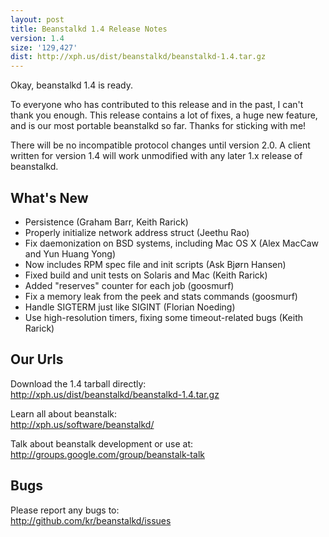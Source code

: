 ```yaml
---
layout: post
title: Beanstalkd 1.4 Release Notes
version: 1.4
size: '129,427'
dist: http://xph.us/dist/beanstalkd/beanstalkd-1.4.tar.gz
---
```


Okay, beanstalkd 1.4 is ready.

To everyone who has contributed to this release and in the past, I can't thank
you enough. This release contains a lot of fixes, a huge new feature, and is
our most portable beanstalkd so far. Thanks for sticking with me!

There will be no incompatible protocol changes until version 2.0. A client
written for version 1.4 will work unmodified with any later 1.x release of
beanstalkd.

What's New
----------

 * Persistence (Graham Barr, Keith Rarick)
 * Properly initialize network address struct (Jeethu Rao)
 * Fix daemonization on BSD systems, including Mac OS X (Alex MacCaw and Yun
   Huang Yong)
 * Now includes RPM spec file and init scripts (Ask Bjørn Hansen)
 * Fixed build and unit tests on Solaris and Mac (Keith Rarick)
 * Added "reserves" counter for each job (goosmurf)
 * Fix a memory leak from the peek and stats commands (goosmurf)
 * Handle SIGTERM just like SIGINT (Florian Noeding)
 * Use high-resolution timers, fixing some timeout-related bugs (Keith Rarick)

Our Urls
--------

Download the 1.4 tarball directly:  
<http://xph.us/dist/beanstalkd/beanstalkd-1.4.tar.gz>

Learn all about beanstalk:  
<http://xph.us/software/beanstalkd/>

Talk about beanstalk development or use at:  
<http://groups.google.com/group/beanstalk-talk>

Bugs
----

Please report any bugs to:  
<http://github.com/kr/beanstalkd/issues>
